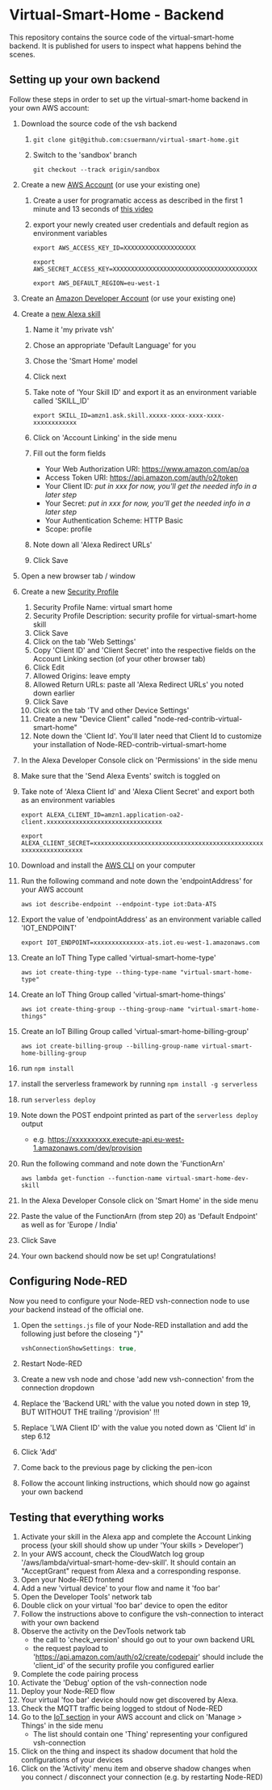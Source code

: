 # Virtual-Smart-Home - Backend

This repository contains the source code of the virtual-smart-home backend.
It is published for users to inspect what happens behind the scenes.

## Setting up your own backend

Follow these steps in order to set up the virtual-smart-home backend in your own AWS account:

1. Download the source code of the vsh backend
    1. `git clone git@github.com:csuermann/virtual-smart-home.git`
    1. Switch to the 'sandbox' branch

       `git checkout --track origin/sandbox`
1. Create a new [AWS Account](https://portal.aws.amazon.com/) (or use your existing one)
    1. Create a user for programatic access as described in the first 1 minute and 13 seconds of [this video](https://www.youtube.com/watch?v=KngM5bfpttA)
    1. export your newly created user credentials and default region as environment variables

       `export AWS_ACCESS_KEY_ID=XXXXXXXXXXXXXXXXXXXX`

       `export AWS_SECRET_ACCESS_KEY=XXXXXXXXXXXXXXXXXXXXXXXXXXXXXXXXXXXXXXXX`

       `export AWS_DEFAULT_REGION=eu-west-1`
1. Create an [Amazon Developer Account](https://developer.amazon.com/) (or use your existing one)
1. Create a [new Alexa skill](https://developer.amazon.com/alexa/console/ask/create-new-skill)
    1. Name it 'my private vsh'
    1. Chose an appropriate 'Default Language' for you
    1. Chose the 'Smart Home' model
    1. Click next
    1. Take note of 'Your Skill ID' and export it as an environment variable called 'SKILL_ID'

       `export SKILL_ID=amzn1.ask.skill.xxxxx-xxxx-xxxx-xxxx-xxxxxxxxxxxx`
    1. Click on 'Account Linking' in the side menu
    1. Fill out the form fields
        - Your Web Authorization URI: <https://www.amazon.com/ap/oa>
        - Access Token URI: <https://api.amazon.com/auth/o2/token>
        - Your Client ID: _put in xxx for now, you'll get the needed info in a later step_
        - Your Secret: _put in xxx for now, you'll get the needed info in a later step_
        - Your Authentication Scheme: HTTP Basic
        - Scope: profile
    1. Note down all 'Alexa Redirect URLs'
    1. Click Save
1. Open a new browser tab / window
1. Create a new [Security Profile](https://developer.amazon.com/loginwithamazon/console/site/lwa/create-security-profile.html)
    1. Security Profile Name: virtual smart home
    1. Security Profile Description: security profile for virtual-smart-home skill
    1. Click Save
    1. Click on the tab 'Web Settings'
    1. Copy 'Client ID' and 'Client Secret' into the respective fields on the Account Linking section (of your other browser tab)
    1. Click Edit
    1. Allowed Origins: leave empty
    1. Allowed Return URLs: paste all 'Alexa Redirect URLs' you noted down earlier
    1. Click Save
    1. Click on the tab 'TV and other Device Settings'
    1. Create a new "Device Client" called "node-red-contrib-virtual-smart-home"
    1. Note down the 'Client Id'. You'll later need that Client Id to customize your installation of Node-RED-contrib-virtual-smart-home
1. In the Alexa Developer Console click on 'Permissions' in the side menu
1. Make sure that the 'Send Alexa Events' switch is toggled on
1. Take note of 'Alexa Client Id' and 'Alexa Client Secret' and export both as an environment variables

   `export ALEXA_CLIENT_ID=amzn1.application-oa2-client.xxxxxxxxxxxxxxxxxxxxxxxxxxxxxxxx`

   `export ALEXA_CLIENT_SECRET=xxxxxxxxxxxxxxxxxxxxxxxxxxxxxxxxxxxxxxxxxxxxxxxxxxxxxxxxxxxxxxxx`

1. Download and install the [AWS CLI](https://docs.aws.amazon.com/cli/latest/userguide/install-cliv2.html) on your computer
1. Run the following command and note down the 'endpointAddress' for your AWS account

   `aws iot describe-endpoint --endpoint-type iot:Data-ATS`
1. Export the value of 'endpointAddress' as an environment variable called 'IOT_ENDPOINT'

   `export IOT_ENDPOINT=xxxxxxxxxxxxxx-ats.iot.eu-west-1.amazonaws.com`
1. Create an IoT Thing Type called 'virtual-smart-home-type'

   `aws iot create-thing-type --thing-type-name "virtual-smart-home-type"`
1. Create an IoT Thing Group called 'virtual-smart-home-things'

   `aws iot create-thing-group --thing-group-name "virtual-smart-home-things"`
1. Create an IoT Billing Group called 'virtual-smart-home-billing-group'

   `aws iot create-billing-group --billing-group-name virtual-smart-home-billing-group`
1. run `npm install`
1. install the serverless framework by running `npm install -g serverless`
1. run `serverless deploy`
1. Note down the POST endpoint printed as part of the `serverless deploy` output
    - e.g. <https://xxxxxxxxxx.execute-api.eu-west-1.amazonaws.com/dev/provision>
1. Run the following command and note down the 'FunctionArn'

   `aws lambda get-function --function-name virtual-smart-home-dev-skill`
1. In the Alexa Developer Console click on 'Smart Home' in the side menu
1. Paste the value of the FunctionArn (from step 20) as 'Default Endpoint' as well as for 'Europe / India'
1. Click Save
1. Your own backend should now be set up! Congratulations!

## Configuring Node-RED

Now you need to configure your Node-RED vsh-connection node to use _your_ backend instead of the official one.

1. Open the `settings.js` file of your Node-RED installation and add the following just before the closeing "}"

    ```javascript
    vshConnectionShowSettings: true,
    ```

1. Restart Node-RED
1. Create a new vsh node and chose 'add new vsh-connection' from the connection dropdown
1. Replace the 'Backend URL' with the value you noted down in step 19, BUT WITHOUT THE trailing '/provision' !!!
1. Replace 'LWA Client ID' with the value you noted down as 'Client Id' in step 6.12
1. Click 'Add'
1. Come back to the previous page by clicking the pen-icon
1. Follow the account linking instructions, which should now go against your own backend

## Testing that everything works

1. Activate your skill in the Alexa app and complete the Account Linking process (your skill should show up under 'Your skills > Developer')
1. In your AWS account, check the CloudWatch log group '/aws/lambda/virtual-smart-home-dev-skill'. It should contain an "AcceptGrant" request from Alexa and a corresponding response.
1. Open your Node-RED frontend
1. Add a new 'virtual device' to your flow and name it 'foo bar'
1. Open the Developer Tools' network tab
1. Double click on your virtual 'foo bar' device to open the editor
1. Follow the instructions above to configure the vsh-connection to interact with your own backend
1. Observe the activity on the DevTools network tab
   - the call to 'check_version' should go out to your own backend URL
   - the request payload to 'https://api.amazon.com/auth/o2/create/codepair' should include the 'client_id' of the security profile you configured earlier
1. Complete the code pairing process
1. Activate the 'Debug' option of the vsh-connection node
1. Deploy your Node-RED flow
1. Your virtual 'foo bar' device should now get discovered by Alexa.
1. Check the MQTT traffic being logged to stdout of Node-RED
1. Go to the [IoT section](https://eu-west-1.console.aws.amazon.com/iot/home?region=eu-west-1#/thinghub) in your AWS account and click on 'Manage > Things' in the side menu
   - The list should contain one 'Thing' representing your configured vsh-connection
1. Click on the thing and inspect its shadow document that hold the configurations of your devices
1. Click on the 'Activity' menu item and observe shadow changes when you connect / disconnect your connection (e.g. by restarting Node-RED)
